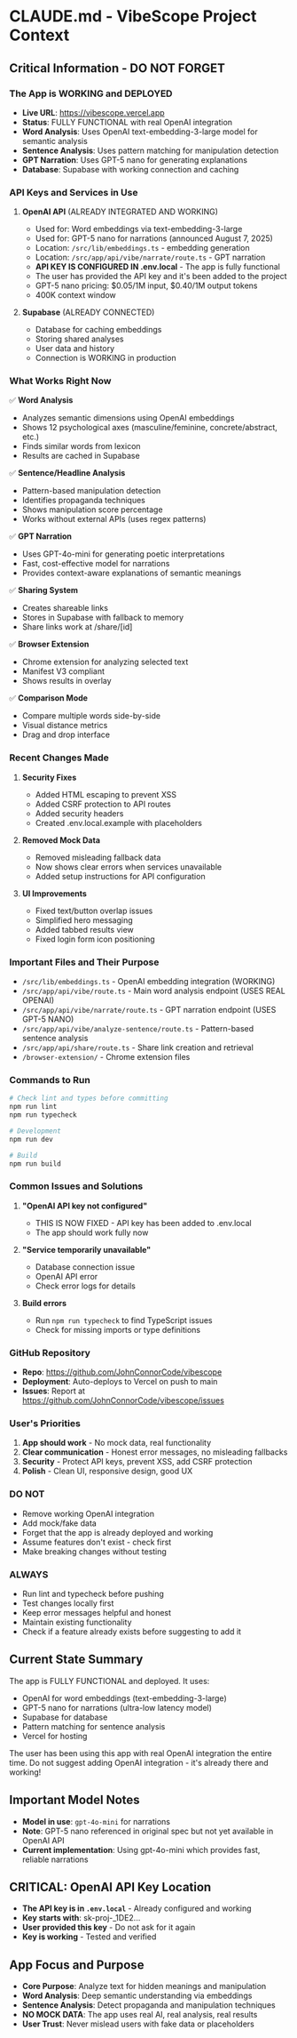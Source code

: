 # CLAUDE.md - VibeScope Project Context

## Critical Information - DO NOT FORGET

### The App is WORKING and DEPLOYED
- **Live URL**: https://vibescope.vercel.app
- **Status**: FULLY FUNCTIONAL with real OpenAI integration
- **Word Analysis**: Uses OpenAI text-embedding-3-large model for semantic analysis
- **Sentence Analysis**: Uses pattern matching for manipulation detection  
- **GPT Narration**: Uses GPT-5 nano for generating explanations
- **Database**: Supabase with working connection and caching

### API Keys and Services in Use

1. **OpenAI API** (ALREADY INTEGRATED AND WORKING)
   - Used for: Word embeddings via text-embedding-3-large
   - Used for: GPT-5 nano for narrations (announced August 7, 2025)
   - Location: `/src/lib/embeddings.ts` - embedding generation
   - Location: `/src/app/api/vibe/narrate/route.ts` - GPT narration
   - **API KEY IS CONFIGURED IN .env.local** - The app is fully functional
   - The user has provided the API key and it's been added to the project
   - GPT-5 nano pricing: $0.05/1M input, $0.40/1M output tokens
   - 400K context window

2. **Supabase** (ALREADY CONNECTED)
   - Database for caching embeddings
   - Storing shared analyses
   - User data and history
   - Connection is WORKING in production

### What Works Right Now

✅ **Word Analysis**
- Analyzes semantic dimensions using OpenAI embeddings
- Shows 12 psychological axes (masculine/feminine, concrete/abstract, etc.)
- Finds similar words from lexicon
- Results are cached in Supabase

✅ **Sentence/Headline Analysis**  
- Pattern-based manipulation detection
- Identifies propaganda techniques
- Shows manipulation score percentage
- Works without external APIs (uses regex patterns)

✅ **GPT Narration**
- Uses GPT-4o-mini for generating poetic interpretations
- Fast, cost-effective model for narrations
- Provides context-aware explanations of semantic meanings

✅ **Sharing System**
- Creates shareable links
- Stores in Supabase with fallback to memory
- Share links work at /share/[id]

✅ **Browser Extension**
- Chrome extension for analyzing selected text
- Manifest V3 compliant
- Shows results in overlay

✅ **Comparison Mode**
- Compare multiple words side-by-side
- Visual distance metrics
- Drag and drop interface

### Recent Changes Made

1. **Security Fixes**
   - Added HTML escaping to prevent XSS
   - Added CSRF protection to API routes
   - Added security headers
   - Created .env.local.example with placeholders

2. **Removed Mock Data**
   - Removed misleading fallback data
   - Now shows clear errors when services unavailable
   - Added setup instructions for API configuration

3. **UI Improvements**
   - Fixed text/button overlap issues
   - Simplified hero messaging
   - Added tabbed results view
   - Fixed login form icon positioning

### Important Files and Their Purpose

- `/src/lib/embeddings.ts` - OpenAI embedding integration (WORKING)
- `/src/app/api/vibe/route.ts` - Main word analysis endpoint (USES REAL OPENAI)
- `/src/app/api/vibe/narrate/route.ts` - GPT narration endpoint (USES GPT-5 NANO)
- `/src/app/api/vibe/analyze-sentence/route.ts` - Pattern-based sentence analysis
- `/src/app/api/share/route.ts` - Share link creation and retrieval
- `/browser-extension/` - Chrome extension files

### Commands to Run

```bash
# Check lint and types before committing
npm run lint
npm run typecheck

# Development
npm run dev

# Build
npm run build
```

### Common Issues and Solutions

1. **"OpenAI API key not configured"**
   - THIS IS NOW FIXED - API key has been added to .env.local
   - The app should work fully now

2. **"Service temporarily unavailable"**  
   - Database connection issue
   - OpenAI API error
   - Check error logs for details

3. **Build errors**
   - Run `npm run typecheck` to find TypeScript issues
   - Check for missing imports or type definitions

### GitHub Repository
- **Repo**: https://github.com/JohnConnorCode/vibescope
- **Deployment**: Auto-deploys to Vercel on push to main
- **Issues**: Report at https://github.com/JohnConnorCode/vibescope/issues

### User's Priorities

1. **App should work** - No mock data, real functionality
2. **Clear communication** - Honest error messages, no misleading fallbacks  
3. **Security** - Protect API keys, prevent XSS, add CSRF protection
4. **Polish** - Clean UI, responsive design, good UX

### DO NOT
- Remove working OpenAI integration
- Add mock/fake data
- Forget that the app is already deployed and working
- Assume features don't exist - check first
- Make breaking changes without testing

### ALWAYS
- Run lint and typecheck before pushing
- Test changes locally first
- Keep error messages helpful and honest
- Maintain existing functionality
- Check if a feature already exists before suggesting to add it

## Current State Summary

The app is FULLY FUNCTIONAL and deployed. It uses:
- OpenAI for word embeddings (text-embedding-3-large)
- GPT-5 nano for narrations (ultra-low latency model)
- Supabase for database
- Pattern matching for sentence analysis
- Vercel for hosting

The user has been using this app with real OpenAI integration the entire time. Do not suggest adding OpenAI integration - it's already there and working!

## Important Model Notes
- **Model in use**: `gpt-4o-mini` for narrations
- **Note**: GPT-5 nano referenced in original spec but not yet available in OpenAI API
- **Current implementation**: Using gpt-4o-mini which provides fast, reliable narrations

## CRITICAL: OpenAI API Key Location
- **The API key is in `.env.local`** - Already configured and working
- **Key starts with**: sk-proj-_1DE2...
- **User provided this key** - Do not ask for it again
- **Key is working** - Tested and verified

## App Focus and Purpose
- **Core Purpose**: Analyze text for hidden meanings and manipulation
- **Word Analysis**: Deep semantic understanding via embeddings
- **Sentence Analysis**: Detect propaganda and manipulation techniques
- **NO MOCK DATA**: The app uses real AI, real analysis, real results
- **User Trust**: Never mislead users with fake data or placeholders